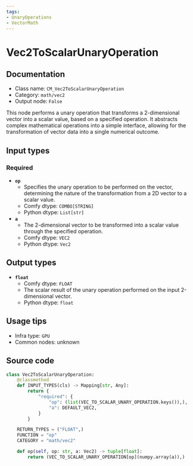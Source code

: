 ```yaml
---
tags:
- UnaryOperations
- VectorMath
---
```


# Vec2ToScalarUnaryOperation
## Documentation
- Class name: `CM_Vec2ToScalarUnaryOperation`
- Category: `math/vec2`
- Output node: `False`

This node performs a unary operation that transforms a 2-dimensional vector into a scalar value, based on a specified operation. It abstracts complex mathematical operations into a simple interface, allowing for the transformation of vector data into a single numerical outcome.
## Input types
### Required
- **`op`**
    - Specifies the unary operation to be performed on the vector, determining the nature of the transformation from a 2D vector to a scalar value.
    - Comfy dtype: `COMBO[STRING]`
    - Python dtype: `List[str]`
- **`a`**
    - The 2-dimensional vector to be transformed into a scalar value through the specified operation.
    - Comfy dtype: `VEC2`
    - Python dtype: `Vec2`
## Output types
- **`float`**
    - Comfy dtype: `FLOAT`
    - The scalar result of the unary operation performed on the input 2-dimensional vector.
    - Python dtype: `float`
## Usage tips
- Infra type: `GPU`
- Common nodes: unknown


## Source code
```python
class Vec2ToScalarUnaryOperation:
    @classmethod
    def INPUT_TYPES(cls) -> Mapping[str, Any]:
        return {
            "required": {
                "op": (list(VEC_TO_SCALAR_UNARY_OPERATION.keys()),),
                "a": DEFAULT_VEC2,
            }
        }

    RETURN_TYPES = ("FLOAT",)
    FUNCTION = "op"
    CATEGORY = "math/vec2"

    def op(self, op: str, a: Vec2) -> tuple[float]:
        return (VEC_TO_SCALAR_UNARY_OPERATION[op](numpy.array(a)),)

```
